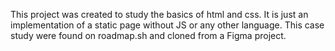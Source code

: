 This project was created to study the basics of html and css. It is just an implementation of a static page without JS or any other language. This case study were found on roadmap.sh and cloned from a Figma project.
